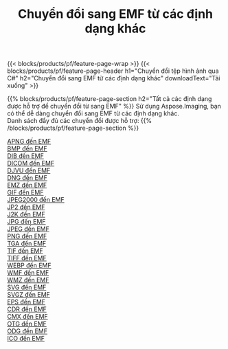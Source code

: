 ﻿---
title: Chuyển đổi sang EMF từ các định dạng khác 
weight: 3920
url: /vi/net/conversion/to/emf 
lang: vi
langdirlevel: 2
locales: zh-hans,ja,it,ru,de,es,fr,nl,id,lt,pl,pt,vi,tr,ko,zh-hant,ar,hi,th,sv,cs,uk,he
description: Sử dụng Aspose.Imaging, bạn có thể dễ dàng chuyển đổi sang EMF từ các định dạng khác
---

{{< blocks/products/pf/feature-page-wrap >}}
{{< blocks/products/pf/feature-page-header h1="Chuyển đổi tệp hình ảnh qua C#" h2="Chuyển đổi sang EMF từ các định dạng khác" downloadText="Tải xuống" >}}


{{% blocks/products/pf/feature-page-section  h2="Tất cả các định dạng được hỗ trợ để chuyển đổi từ sang EMF" %}}
Sử dụng Aspose.Imaging, bạn có thể dễ dàng chuyển đổi sang EMF từ các định dạng khác.
<br/>
Danh sách đầy đủ các chuyển đổi được hỗ trợ:
{{% /blocks/products/pf/feature-page-section %}}
<div class="container-fluid productfamilypage bg-gray">
    <div class="convertypes bg-gray agp-content section">
        <div class="container">
		<div class="row other-converters">
		    <div class='col-md-2 other-converter remove-lp remove-rp'><a href="/imaging/vi/net/conversion/apng-to-emf" >APNG đến EMF</a></div>
<div class='col-md-2 other-converter remove-lp remove-rp'><a href="/imaging/vi/net/conversion/bmp-to-emf" >BMP đến EMF</a></div>
<div class='col-md-2 other-converter remove-lp remove-rp'><a href="/imaging/vi/net/conversion/dib-to-emf" >DIB đến EMF</a></div>
<div class='col-md-2 other-converter remove-lp remove-rp'><a href="/imaging/vi/net/conversion/dicom-to-emf" >DICOM đến EMF</a></div>
<div class='col-md-2 other-converter remove-lp remove-rp'><a href="/imaging/vi/net/conversion/djvu-to-emf" >DJVU đến EMF</a></div>
<div class='col-md-2 other-converter remove-lp remove-rp'><a href="/imaging/vi/net/conversion/dng-to-emf" >DNG đến EMF</a></div>
<div class='col-md-2 other-converter remove-lp remove-rp'><a href="/imaging/vi/net/conversion/emz-to-emf" >EMZ đến EMF</a></div>
<div class='col-md-2 other-converter remove-lp remove-rp'><a href="/imaging/vi/net/conversion/gif-to-emf" >GIF đến EMF</a></div>
<div class='col-md-2 other-converter remove-lp remove-rp'><a href="/imaging/vi/net/conversion/jpeg2000-to-emf" >JPEG2000 đến EMF</a></div>
<div class='col-md-2 other-converter remove-lp remove-rp'><a href="/imaging/vi/net/conversion/jp2-to-emf" >JP2 đến EMF</a></div>
<div class='col-md-2 other-converter remove-lp remove-rp'><a href="/imaging/vi/net/conversion/j2k-to-emf" >J2K đến EMF</a></div>
<div class='col-md-2 other-converter remove-lp remove-rp'><a href="/imaging/vi/net/conversion/jpg-to-emf" >JPG đến EMF</a></div>
<div class='col-md-2 other-converter remove-lp remove-rp'><a href="/imaging/vi/net/conversion/jpeg-to-emf" >JPEG đến EMF</a></div>
<div class='col-md-2 other-converter remove-lp remove-rp'><a href="/imaging/vi/net/conversion/png-to-emf" >PNG đến EMF</a></div>
<div class='col-md-2 other-converter remove-lp remove-rp'><a href="/imaging/vi/net/conversion/tga-to-emf" >TGA đến EMF</a></div>
<div class='col-md-2 other-converter remove-lp remove-rp'><a href="/imaging/vi/net/conversion/tif-to-emf" >TIF đến EMF</a></div>
<div class='col-md-2 other-converter remove-lp remove-rp'><a href="/imaging/vi/net/conversion/tiff-to-emf" >TIFF đến EMF</a></div>
<div class='col-md-2 other-converter remove-lp remove-rp'><a href="/imaging/vi/net/conversion/webp-to-emf" >WEBP đến EMF</a></div>
<div class='col-md-2 other-converter remove-lp remove-rp'><a href="/imaging/vi/net/conversion/wmf-to-emf" >WMF đến EMF</a></div>
<div class='col-md-2 other-converter remove-lp remove-rp'><a href="/imaging/vi/net/conversion/wmz-to-emf" >WMZ đến EMF</a></div>
<div class='col-md-2 other-converter remove-lp remove-rp'><a href="/imaging/vi/net/conversion/svg-to-emf" >SVG đến EMF</a></div>
<div class='col-md-2 other-converter remove-lp remove-rp'><a href="/imaging/vi/net/conversion/svgz-to-emf" >SVGZ đến EMF</a></div>
<div class='col-md-2 other-converter remove-lp remove-rp'><a href="/imaging/vi/net/conversion/eps-to-emf" >EPS đến EMF</a></div>
<div class='col-md-2 other-converter remove-lp remove-rp'><a href="/imaging/vi/net/conversion/cdr-to-emf" >CDR đến EMF</a></div>
<div class='col-md-2 other-converter remove-lp remove-rp'><a href="/imaging/vi/net/conversion/cmx-to-emf" >CMX đến EMF</a></div>
<div class='col-md-2 other-converter remove-lp remove-rp'><a href="/imaging/vi/net/conversion/otg-to-emf" >OTG đến EMF</a></div>
<div class='col-md-2 other-converter remove-lp remove-rp'><a href="/imaging/vi/net/conversion/odg-to-emf" >ODG đến EMF</a></div>
<div class='col-md-2 other-converter remove-lp remove-rp'><a href="/imaging/vi/net/conversion/ico-to-emf" >ICO đến EMF</a></div>
                </div>
        </div>
    </div>
</div>
<br/>


